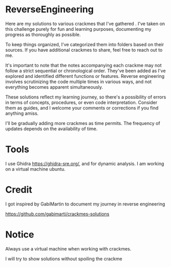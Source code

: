 # ReverseEngineering


Here are my solutions to various crackmes that I've gathered . I've taken on this challenge purely for fun and learning purposes, documenting my progress as thoroughly as possible.

To keep things organized, I've categorized them into folders based on their sources. If you have additional crackmes to share, feel free to reach out to me.

It's important to note that the notes accompanying each crackme may not follow a strict sequential or chronological order. They've been added as I've explored and identified different functions or features. Reverse engineering involves scrutinizing the code multiple times in various ways, and not everything becomes apparent simultaneously.

These solutions reflect my learning journey, so there's a possibility of errors in terms of concepts, procedures, or even code interpretation. Consider them as guides, and I welcome your comments or corrections if you find anything amiss.

I'll be gradually adding more crackmes as time permits. The frequency of updates depends on the availability of time.

# Tools
I use Ghidra https://ghidra-sre.org/, and for dynamic analysis. I am working on a virtual machine ubuntu. 

# Credit
I got inspired by GabiMartin to document my journey in reverse engineering

https://github.com/gabimarti/crackmes-solutions

# Notice

Always use a virtual machine when working with crackmes.

I will try to show solutions without spoiling the crackme
